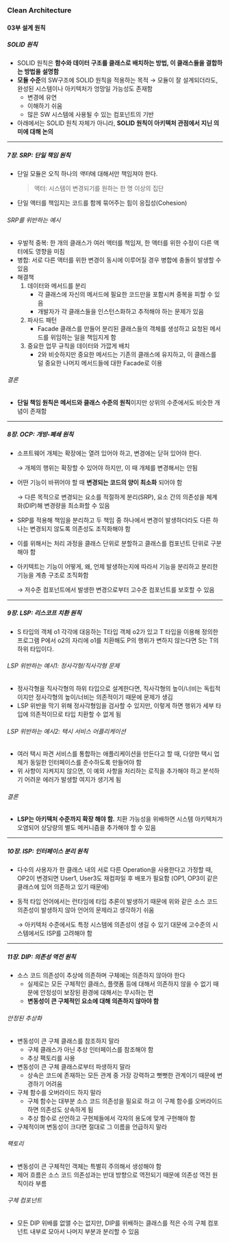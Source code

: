 ### Clean Architecture

#### 03부 설계 원칙

##### SOLID 원칙

- SOLID 원칙은 **함수와 데이터 구조를 클래스로 배치하는 방법, 이 클래스들을 결합하는 방법을 설명함**
- **모듈 수준**의 SW구조에 SOLID 원칙을 적용하는 목적
  → 모듈이 잘 설계되더라도, 완성된 시스템이나 아키텍처가 엉망일 가능성도 존재함
  - 변경에 유연
  - 이해하기 쉬움
  - 많은 SW 시스템에 사용될 수 있는 컴포넌트의 기반
- 아래에서는 SOLID 원칙 자체가 아니라, **SOLID 원칙이 아키텍처 관점에서 지닌 의미에 대해 논의**

-----

##### 7장. SRP: 단일 책임 원칙

- 단일 모듈은 오직 하나의 *액터*에 대해서만 책임져야 한다.

  > 액터: 시스템이 변경되기를 원하는 한 명 이상의 집단

- 단일 액터를 책임지는 코드를 함께 묶어주는 힘이 응집성(Cohesion)

###### SRP를 위반하는 예시

- 우발적 중복: 한 개의 클래스가 여러 액터를 책임져, 한 액터를 위한 수정이 다른 액터에도 영향을 미침
- 병합: 서로 다른 액터를 위한 변경이 동시에 이루어질 경우 병합에 충돌이 발생할 수 있음
- 해결책
  1. 데이터와 메서드를 분리
     - 각 클래스에 자신의 메서드에 필요한 코드만을 포함시켜 중복을 피할 수 있음
     - 개발자가 각 클래스들을 인스턴스화하고 추적해야 하는 문제가 있음
  2. 파사드 패턴
     - Facade 클래스를 만들어 분리된 클래스들의 객체를 생성하고 요청된 메서드를 위임하는 일을 책임지게 함
  3. 중요한 업무 규칙을 데이터와 가깝게 배치
     - 2와 비슷하지만 중요한 메서드는 기존의 클래스에 유지하고, 이 클래스를 덜 중요한 나머지 메서드들에 대한 Facade로 이용

###### 결론

- **단일 책임 원칙은 메서드와 클래스 수준의 원칙**이지만 상위의 수준에서도 비슷한 개념이 존재함

---

##### 8장. OCP: 개방-폐쇄 원칙

- 소프트웨어 개체는 확장에는 열려 있어야 하고, 변경에는 닫혀 있어야 한다.

  → 개체의 행위는 확장할 수 있어야 하지만, 이 때 개체를 변경해서는 안됨

- 어떤 기능이 바뀌어야 할 때 **변경되는 코드의 양이 최소화** 되어야 함

  → 다른 목적으로 변경되는 요소를 적절하게 분리(SRP), 요소 간의 의존성을 체계화(DIP)해 변경량을 최소화할 수 있음

- SRP를 적용해 책임을 분리하고 두 책임 중 하나에서 변경이 발생하더라도 다른 하나는 변경되지 않도록 의존성도 조직화해야 함

- 이를 위해서는 처리 과정을 클래스 단위로 분할하고 클래스를 컴포넌트 단위로 구분해야 함

- 아키텍트는 기능이 어떻게, 왜, 언제 발생하는지에 따라서 기능을 분리하고 분리한 기능을 계층 구조로 조직화함

  → 저수준 컴포넌트에서 발생한 변경으로부터 고수준 컴포넌트를 보호할 수 있음

------

##### 9장. LSP: 리스코프 치환 원칙

- S 타입의 객체 o1 각각에 대응하는 T타입 객체 o2가 있고 T 타입을 이용해 정의한 프로그램 P에서 o2의 자리에 o1를 치환해도 P의 행위가 변하지 않는다면 S는 T의 하위 타입이다.

###### LSP 위반하는 예시1: 정사각형/직사각형 문제

- 정사각형을 직사각형의 하위 타입으로 설계한다면, 직사각형의 높이/너비는 독립적이지만 정사각형의 높이/너비는 의존적이기 때문에 문제가 생김
- LSP 위반을 막기 위해 정사각형임을 검사할 수 있지만, 이렇게 하면 행위가 세부 타입에 의존적이므로 타입 치환할 수 없게 됨

###### LSP 위반하는 예시2: 택시 서비스 어플리케이션

- 여러 택시 파견 서비스를 통합하는 애플리케이션을 만든다고 할 때, 다양한 택시 업체가 동일한 인터페이스를 준수하도록 만들어야 함
- 위 사항이 지켜지지 않으면, 이 예외 사항을 처리하는 로직을 추가해야 하고 분석하기 어려운 에러가 발생할 여지가 생기게 됨

###### 결론

- **LSP는 아키텍처 수준까지 확장 해야 함.** 치환 가능성을 위배하면 시스템 아키텍처가 오염되어 상당량의 별도 메커니즘을 추가해야 할 수 있음

---

##### 10장. ISP: 인터페이스 분리 원칙

- 다수의 사용자가 한 클래스 내의 서로 다른 Operation을 사용한다고 가정할 때, OP2이 변경되면 User1, User3도 재컴파일 후 배포가 필요함
  (OP1, OP3이 같은 클래스에 있어 의존하고 있기 때문에)

- 동적 타입 언어에서는 런타임에 타입 추론이 발생하기 때문에 위와 같은 소스 코드 의존성이 발생하지 않아 언어의 문제라고 생각하기 쉬움

  → 아키텍처 수준에서도 특정 시스템에 의존성이 생길 수 있기 대문에 고수준의 시스템에서도 ISP를 고려해야 함

----

##### 11장. DIP: 의존성 역전 원칙

- 소스  코드 의존성이 추상에 의존하며 구체에는 의존하지 않아야 한다
  - 실제로는 모든 구체적인 클래스, 플랫폼 등에 대해서 의존하지 않을 수 없기 때문에 안정성이 보장된 환경에 대해서는 무시하는 편
  - **변동성이 큰 구체적인 요소에 대해 의존하지 않아야 함**

###### 안정된 추상화

- 변동성이 큰 구체 클래스를 참조하지 말라
  - 구체 클래스가 아닌 추상 인터페이스를 참조해야 함
  - 추상 팩토리를 사용
- 변동성이 큰 구체 클래스로부터 파생하지 말라
  - 상속은 코드에 존재하는 모든 관계 중 가장 강력하고 뻣뻣한 관계이기 때문에 변경하기 어려움
- 구체 함수를 오버라이드 하지 말라
  - 구체 함수는 대부분 소스 코드 의존성을 필요로 하고 이 구체 함수를 오버라이드 하면 의존성도 상속하게 됨
  - 추상 함수로 선언하고 구현체들에서 각자의 용도에 맞게 구현해야 함
- 구체적이며 변동성이 크다면 절대로 그 이름을 언급하지 말라

###### 팩토리

- 변동성이 큰 구체적인 객체는 특별히 주의해서 생성해야 함
- 제어 흐름은 소스 코드 의존성과는 반대 방향으로 역전되기 때문에 의존성 역전 원칙이라 부름

###### 구체 컴포넌트

- 모든 DIP 위배를 없앨 수는 없지만, DIP를 위배하는 클래스를 적은 수의 구체 컴포넌트 내부로 모아서 나머지 부분과 분리할 수 있음

